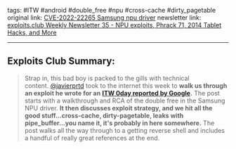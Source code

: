 tags: #ITW #android #double_free #npu #cross-cache #dirty_pagetable
original link: [CVE-2022-22265 Samsung npu driver](https://soez.github.io/posts/CVE-2022-22265-Samsung-npu-driver/?ref=blog.exploits.club)
newsletter link: [exploits.club Weekly Newsletter 35 - NPU exploits, Phrack 71, 2014 Tablet Hacks, and More](https://blog.exploits.club/exploits-club-weekly-newsletter-35-npu-exploits-phrack-71-2014-tablet-hacks-and-more/)

---
## Exploits Club Summary:
> Strap in, this bad boy is packed to the gills with technical content. [@javierprtd](https://x.com/javierprtd?ref=blog.exploits.club) took to the internet this week to **walk us through an exploit he wrote for an** [**ITW 0day reported by Google**](https://googleprojectzero.github.io/0days-in-the-wild//0day-RCAs/2022/CVE-2022-22265.html?ref=blog.exploits.club)**.** The post starts with a walkthrough and RCA of the double free in the Samsung NPU driver. **It then discusses exploit strategy, and we hit all the good stuff...cross-cache, dirty-pagetable, leaks with pipe_buffer...you name it, it's probably in here somewhere.** The post walks all the way through to a getting reverse shell and includes a handful of really great references at the end.